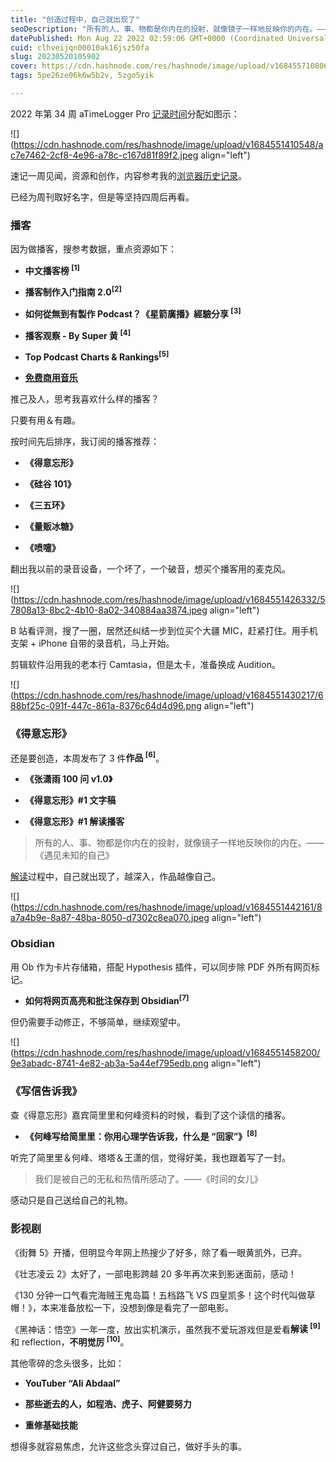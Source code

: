 ```yaml
---
title: "创造过程中，自己就出现了"
seoDescription: "所有的人、事、物都是你内在的投射，就像镜子一样地反映你的内在。——《遇见未知的自己》"
datePublished: Mon Aug 22 2022 02:59:06 GMT+0000 (Coordinated Universal Time)
cuid: clhveijqn00010ak16jsz50fa
slug: 20230520105902
cover: https://cdn.hashnode.com/res/hashnode/image/upload/v1684557108064/9f2ce83f-f6f5-4a20-9f6e-26d542a4a354.jpeg
tags: 5pe26ze06k6w5b2v, 5zgo5yik

---
```


2022 年第 34 周 aTimeLogger Pro [记录时间](http://mp.weixin.qq.com/s?__biz=MzI3MzU5MDA1OQ==&mid=2247485032&idx=1&sn=acb21dab9e80298f57f65f3a9ea3a1c7&chksm=eb21b42cdc563d3a565d6c98ad7010303e68799b4f29c829a6c1fd89ff190878ddb44f22a899&scene=21#wechat_redirect)分配如图示：

![](https://cdn.hashnode.com/res/hashnode/image/upload/v1684551410548/ac7e7462-2cf8-4e96-a78c-c167d81f89f2.jpeg align="left")

速记一周见闻，资源和创作，内容参考我的[浏览器历史记录](http://mp.weixin.qq.com/s?__biz=MzI3MzU5MDA1OQ==&mid=2247484675&idx=1&sn=5da93eba9aefd0c6a41f9267d1a61706&chksm=eb21b747dc563e515682df6ad9e8cfa487c5bc98324681abb54145e55273e09e1bdbdd87be36&scene=21#wechat_redirect)。

已经为周刊取好名字，但是等坚持四周后再看。

### **播客**

因为做播客，搜参考数据，重点资源如下：

* **中文播客榜 <sup> [1]</sup>**
    
* **播客制作入门指南 2.0<sup>[2]</sup>**
    
* **如何從無到有製作 Podcast？《星箭廣播》經驗分享 <sup> [3]</sup>**
    
* **播客观察 - By Super 黄 <sup> [4]</sup>**
    
* **Top Podcast Charts & Rankings<sup>[5]</sup>**
    
* [**免费商用音乐**](http://mp.weixin.qq.com/s?__biz=MzI3MzU5MDA1OQ==&mid=2247486737&idx=1&sn=e5146e5e86d11efa32c2070111cee257&chksm=eb21bf55dc56364344975adeb50c52939ef30fec6bf3a2fd29a4a57811441f17b17a95146a0d&scene=21#wechat_redirect)
    

推己及人，思考我喜欢什么样的播客？

只要有用＆有趣。

按时间先后排序，我订阅的播客推荐：

* **《得意忘形》**
    
* **《硅谷 101》**
    
* **《三五环》**
    
* **《量贩冰糖》**
    
* **《喷嚏》**
    

翻出我以前的录音设备，一个坏了，一个破音，想买个播客用的麦克风。

![](https://cdn.hashnode.com/res/hashnode/image/upload/v1684551426332/57808a13-8bc2-4b10-8a02-340884aa3874.jpeg align="left")

B 站看评测，搜了一圈，居然还纠结一步到位买个大疆 MIC，赶紧打住。用手机支架 + iPhone 自带的录音机，马上开始。

剪辑软件沿用我的老本行 Camtasia，但是太卡，准备换成 Audition。

![](https://cdn.hashnode.com/res/hashnode/image/upload/v1684551430217/688bf25c-091f-447c-861a-8376c64d4d96.png align="left")

### **《得意忘形》**

还是要创造，本周发布了 3 件**作品 <sup> [6]</sup>**。

* **《张潇雨 100 问 v1.0》**
    
* **《得意忘形》#1 文字稿**
    
* **《得意忘形》#1 解读播客**
    

> 所有的人、事、物都是你内在的投射，就像镜子一样地反映你的内在。——《遇见未知的自己》

[解读](http://mp.weixin.qq.com/s?__biz=MzI3MzU5MDA1OQ==&mid=2247486725&idx=1&sn=2ce0548d6b1e31883d09ec8c579a340e&chksm=eb21bf41dc56365775cbcce3085d38830817950b5217ec08786f25c9a4c6ecb631dbae6068c9&scene=21#wechat_redirect)过程中，自己就出现了，越深入，作品越像自己。

![](https://cdn.hashnode.com/res/hashnode/image/upload/v1684551442161/8a7a4b9e-8a87-48ba-8050-d7302c8ea070.jpeg align="left")

### **Obsidian**

用 Ob 作为卡片存储箱，搭配 Hypothesis 插件，可以同步除 PDF 外所有网页标记。

* **如何将网页高亮和批注保存到 Obsidian<sup>[7]</sup>**
    

但仍需要手动修正，不够简单，继续观望中。

![](https://cdn.hashnode.com/res/hashnode/image/upload/v1684551458200/9e3abadc-8741-4e82-ab3a-5a44ef795edb.png align="left")

### **《写信告诉我》**

查《得意忘形》嘉宾简里里和何峰资料的时候，看到了这个读信的播客。

* **《何峰写给简里里：你用心理学告诉我，什么是 “回家”》<sup>[8]</sup>**
    

听完了简里里＆何峰、塔塔＆王潇的信，觉得好美，我也跟着写了一封。

> 我们是被自己的无私和热情所感动了。——《时间的女儿》

感动只是自己送给自己的礼物。

### **影视剧**

《街舞 5》开播，但明显今年网上热搜少了好多，除了看一眼黄凯外，已弃。

《壮志凌云 2》太好了，一部电影跨越 20 多年再次来到影迷面前，感动！

《130 分钟一口气看完海贼王鬼岛篇！五档路飞 VS 四皇凯多！这个时代叫做草帽！》，本来准备放松一下，没想到像是看完了一部电影。

《黑神话：悟空》一年一度，放出实机演示，虽然我不爱玩游戏但是爱看**解读 <sup> [9]</sup>** 和 reflection，**不明觉厉 <sup> [10]</sup>**。

其他零碎的念头很多，比如：

* **YouTuber “Ali Abdaal”**
    
* **那些逝去的人，如程浩、虎子、阿健要努力**
    
* **重修基础技能**
    

想得多就容易焦虑，允许这些念头穿过自己，做好手头的事。